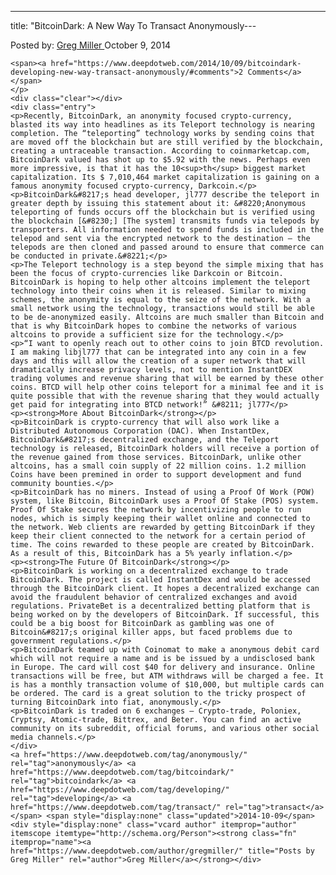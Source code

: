 ---
title: "BitcoinDark: A New Way To Transact Anonymously---

<article class="post-listing post-7109 post type-post status-publish format-standard has-post-thumbnail hentry  tag-anonymously tag-bitcoindark tag-developing tag-transact">
    <div class="post-inner">
        <span>Posted by: <a href="https://www.deepdotweb.com/author/gregmiller/" title="">Greg Miller </a></span>
    <span>October 9, 2014</span>
    
    <span><a href="https://www.deepdotweb.com/2014/10/09/bitcoindark-developing-new-way-transact-anonymously/#comments">2 Comments</a></span>
    </p>
    <div class="clear"></div>
    <div class="entry">
    <p>Recently, BitcoinDark, an anonymity focused crypto-currency, blasted its way into headlines as its Teleport technology is nearing completion. The “teleporting” technology works by sending coins that are moved off the blockchain but are still verified by the blockchain, creating a untraceable transaction. According to coinmarketcap.com, BitcoinDark valued has shot up to $5.92 with the news. Perhaps even more impressive, is that it has the 10<sup>th</sup> biggest market capitalization. Its $ 7,010,464 market capitalization is gaining on a famous anonymity focused crypto-currency, Darkcoin.</p>
    <p>BitcoinDark&#8217;s head developer, jl777 describe the teleport in greater depth by issuing this statement about it: &#8220;Anonymous teleporting of funds occurs off the blockchain but is verified using the blockchain [&#8230;] [The system] transmits funds via telepods by transporters. All information needed to spend funds is included in the telepod and sent via the encrypted network to the destination – the telepods are then cloned and passed around to ensure that commerce can be conducted in private.&#8221;</p>
    <p>The Teleport technology is a step beyond the simple mixing that has been the focus of crypto-currencies like Darkcoin or Bitcoin. BitcoinDark is hoping to help other altcoins implement the teleport technology into their coins when it is released. Similar to mixing schemes, the anonymity is equal to the seize of the network. With a small network using the technology, transactions would still be able to be de-anonymized easily. Altcoins are much smaller than Bitcoin and that is why BitcoinDark hopes to combine the networks of various altcoins to provide a sufficient size for the technology.</p>
    <p>“I want to openly reach out to other coins to join BTCD revolution. I am making libjl777 that can be integrated into any coin in a few days and this will allow the creation of a super network that will dramatically increase privacy levels, not to mention InstantDEX trading volumes and revenue sharing that will be earned by these other coins. BTCD will help other coins teleport for a minimal fee and it is quite possible that with the revenue sharing that they would actually get paid for integrating into BTCD network!” &#8211; jl777</p>
    <p><strong>More About BitcoinDark</strong></p>
    <p>BitcoinDark is crypto-currency that will also work like a Distributed Autonomous Corporation (DAC). When InstantDex, BitcoinDark&#8217;s decentralized exchange, and the Teleport technology is released, BitcoinDark holders will receive a portion of the revenue gained from those services. BitcoinDark, unlike other altcoins, has a small coin supply of 22 million coins. 1.2 million Coins have been premined in order to support development and fund community bounties.</p>
    <p>BitcoinDark has no miners. Instead of using a Proof Of Work (POW) system, like Bitcoin, BitcoinDark uses a Proof Of Stake (POS) system. Proof Of Stake secures the network by incentivizing people to run nodes, which is simply keeping their wallet online and connected to the network. Web clients are rewarded by getting BitcoinDark if they keep their client connected to the network for a certain period of time. The coins rewarded to these people are created by BitcoinDark. As a result of this, BitcoinDark has a 5% yearly inflation.</p>
    <p><strong>The Future Of BitcoinDark</strong></p>
    <p>BitcoinDark is working on a decentralized exchange to trade BitcoinDark. The project is called InstantDex and would be accessed through the BitcoinDark client. It hopes a decentralized exchange can avoid the fraudulent behavior of centralized exchanges and avoid regulations. PrivateBet is a decentralized betting platform that is being worked on by the developers of BitcoinDark. If successful, this could be a big boost for BitcoinDark as gambling was one of Bitcoin&#8217;s original killer apps, but faced problems due to government regulations.</p>
    <p>BitcoinDark teamed up with Coinomat to make a anonymous debit card which will not require a name and is be issued by a undisclosed bank in Europe. The card will cost $40 for delivery and insurance. Online transactions will be free, but ATM withdraws will be charged a fee. It is has a monthly transaction volume of $10,000, but multiple cards can be ordered. The card is a great solution to the tricky prospect of turning BitcoinDark into fiat, anonymously.</p>
    <p>BitcoinDark is traded on 6 exchanges – Crypto-trade, Poloniex, Cryptsy, Atomic-trade, Bittrex, and Beter. You can find an active community on its subreddit, official forums, and various other social media channels.</p>
    </div>
    <a href="https://www.deepdotweb.com/tag/anonymously/" rel="tag">anonymously</a> <a href="https://www.deepdotweb.com/tag/bitcoindark/" rel="tag">bitcoindark</a> <a href="https://www.deepdotweb.com/tag/developing/" rel="tag">developing</a> <a href="https://www.deepdotweb.com/tag/transact/" rel="tag">transact</a></span> <span style="display:none" class="updated">2014-10-09</span>
    <div style="display:none" class="vcard author" itemprop="author" itemscope itemtype="http://schema.org/Person"><strong class="fn" itemprop="name"><a href="https://www.deepdotweb.com/author/gregmiller/" title="Posts by Greg Miller" rel="author">Greg Miller</a></strong></div>
    
